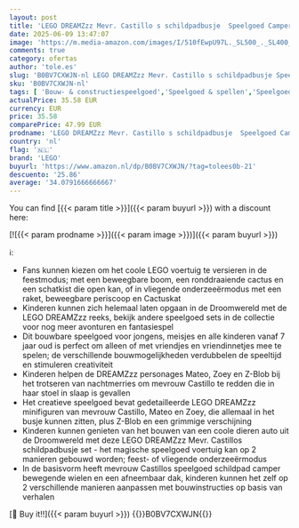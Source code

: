 ```yaml
---
layout: post
title: 'LEGO DREAMZzz Mevr. Castillo s schildpadbusje  Speelgoed Camper Voertuig uit de Tv-Serie met 2 Bouwopties  Cadeau voor Jongens en Meisjes vanaf 7 jaar met Mateo  Zoey en Z-Blob Personages 71456'
date: 2025-06-09 13:47:07
image: 'https://m.media-amazon.com/images/I/510fEwpU97L._SL500_._SL400_.jpg'
comments: true
category: ofertas
author: 'tole.es'
slug: 'B0BV7CXWJN-nl LEGO DREAMZzz Mevr. Castillo s schildpadbusje Speelgoed...'
sku: 'B0BV7CXWJN-nl'
tags: [ 'Bouw- & constructiespeelgoed','Speelgoed & spellen','Speelgoedbouwsets','lego','🇳🇱', ]
actualPrice: 35.58 EUR
currency: EUR
price: 35.58
comparePrice: 47.99 EUR
prodname: 'LEGO DREAMZzz Mevr. Castillo s schildpadbusje  Speelgoed Camper Voertuig uit de Tv-Serie met 2 Bouwopties  Cadeau voor Jongens en Meisjes vanaf 7 jaar met Mateo  Zoey en Z-Blob Personages 71456'
country: 'nl'
flag: '🇳🇱'
brand: 'LEGO'
buyurl: 'https://www.amazon.nl/dp/B0BV7CXWJN/?tag=tolees0b-21'
descuento: '25.86'
average: '34.0791666666667'
---
```


You can find [{{< param title >}}]({{< param buyurl >}}) with a discount here:

[![{{< param prodname >}}]({{< param image >}})]({{< param buyurl >}})

ℹ️:

- Fans kunnen kiezen om het coole LEGO voertuig te versieren in de feestmodus; met een beweegbare boom, een ronddraaiende cactus en een schatkist die open kan, of in vliegende onderzeeërmodus met een raket, beweegbare periscoop en Cactuskat
- Kinderen kunnen zich helemaal laten opgaan in de Droomwereld met de LEGO DREAMZzz reeks, bekijk andere speelgoed sets in de collectie voor nog meer avonturen en fantasiespel
- Dit bouwbare speelgoed voor jongens, meisjes en alle kinderen vanaf 7 jaar oud is perfect om alleen of met vriendjes en vriendinnetjes mee te spelen; de verschillende bouwmogelijkheden verdubbelen de speeltijd en stimuleren creativiteit
- Kinderen helpen de DREAMZzz personages Mateo, Zoey en Z-Blob bij het trotseren van nachtmerries om mevrouw Castillo te redden die in haar stoel in slaap is gevallen
- Het creatieve speelgoed bevat gedetailleerde LEGO DREAMZzz minifiguren van mevrouw Castillo, Mateo en Zoey, die allemaal in het busje kunnen zitten, plus Z-Blob en een grimmige verschijning
- Kinderen kunnen genieten van het bouwen van een coole dieren auto uit de Droomwereld met deze LEGO DREAMZzz Mevr. Castillos schildpadbusje set - het magische speelgoed voertuig kan op 2 manieren gebouwd worden; feest- of vliegende onderzeeërmodus
- In de basisvorm heeft mevrouw Castillos speelgoed schildpad camper bewegende wielen en een afneembaar dak, kinderen kunnen het zelf op 2 verschillende manieren aanpassen met bouwinstructies op basis van verhalen

[🛒 Buy it!!]({{< param buyurl >}})
{{<world>}}B0BV7CXWJN{{</world>}}
